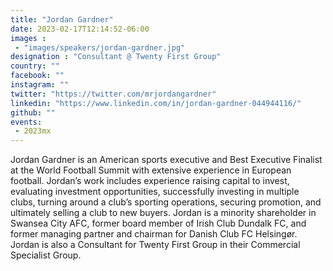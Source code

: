 ```yaml
---
title: "Jordan Gardner"
date: 2023-02-17T12:14:52-06:00
images : 
 - "images/speakers/jordan-gardner.jpg"
designation : "Consultant @ Twenty First Group"
country: ""
facebook: ""
instagram: ""
twitter: "https://twitter.com/mrjordangardner"
linkedin: "https://www.linkedin.com/in/jordan-gardner-044944116/"
github: ""
events: 
 - 2023mx
---
```


Jordan Gardner is an American sports executive and Best Executive Finalist at the World Football Summit with extensive experience in European football. Jordan’s work includes experience raising capital to invest, evaluating investment opportunities, successfully investing in multiple clubs, turning around a club’s sporting operations, securing promotion, and ultimately selling a club to new buyers. Jordan is a minority shareholder in Swansea City AFC, former board member of Irish Club Dundalk FC, and former managing partner and chairman for Danish Club FC Helsingør. Jordan is also a Consultant for Twenty First Group in their Commercial Specialist Group.